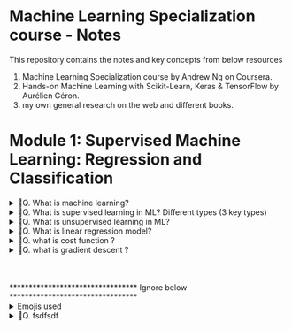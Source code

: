 # Machine Learning Specialization course - Notes
This repository contains the notes and key concepts from below resources 
1) Machine Learning Specialization course by Andrew Ng on Coursera.
2) Hands-on Machine Learning with Scikit-Learn, Keras & TensorFlow by Aurélien Géron.
3) my own general research on the web and different books.

# Module 1: Supervised Machine Learning: Regression and Classification

<details>
<summary>🎯Q. What is machine learning?</summary>

- Machine Learning is the `science (and art) of programming computers` so they can learn from data.
- Machine learning is the field that gives abilities to computers to learn without being explicitly programmed. - Arthur Samuel (1959)
- ⭐⭐Machine learning⭐ and ⭐deep learning⭐ are fields aimed at `implementing algorithms` that enable computers to learn from data and perform tasks that typically require human intelligence.⭐
- There are below main types of machine learning:
  - Supervised Learning
  - Unsupervised Learning
  - Reinforcement Learning
- Each type has its own unique characteristics and applications.
</details>


<details>
<summary>🎯Q. What is supervised learning in ML? Different types (3 key types)</summary>

- `supervised learning` is an algorithm which maps input X to output Y, where the learning algorithm learns from the "right answers" (labeled data).
- `Supervised learning` is a type of machine learning where the model is trained on a labeled dataset, meaning that each training example is paired with an output label.

- `Two main types of Supervised Learning` - 
  - `Regression` - Predicting continuous values (e.g., house prices, stock prices).
  - `Classification` - Predicting discrete labels or categories (e.g., spam detection, image recognition).

⭐⭐ Regression supervised learnning ⭐⭐
- `Regression meaning` - Its finding the relationship which explains how one element depends on another. 
  - `Regression` also means trying to `predict a number` from infinitely `possible outputs`.
  - `Example` - Predicting house prices based on features like size, location, number of rooms, etc.
  - in ecommerce , given input features of user, product, context, predict purchase amount.


⭐⭐ Classification supervised learning ⭐⭐
- `Classification meaning` - Its finding the relationship which explains how one element belongs to a particular category or class.
  - `Classification` also means trying to `predict a label` from a `finite set of possible outputs`.
  - `Example` - Email spam detection (spam or not spam), image recognition (cat, dog, car, etc.)
    - in ecommerce , given input features of user, product, context, predict whether user will buy the product (yes/no)



- IMP One liners - 
- 💡 Its not always finding the straight line in supervised learning regression; this can be polynomial, logarithmic, exponential, etc.
- Classification algorithms predicts categories / classes / labels unlike regression which predicts continuous values( e.g., real numbers).
</details>


<details>
<summary>🎯Q. What is unsupervised learning in ML?</summary>

- In `unsupervised learning` we ask algorithms to find something intresting in unlabeled data. Where in `supervised learning` the algorithm learns from the labeled data.
- Examples 
  - `Anomaly detection` - identifying unusual data points that do not conform to expected behavior.
  - `Clustering` - grouping similar data points together based on their features.
  - `Dimensionality reduction` - compress data using fewer numbers, reducing the number of features in a dataset while preserving important information.

</details>

<details>
<summary>🎯Q. What is linear regression model?</summary>

- ![alt text](image.png)
- For linear regression, the model is represented by:

  **f<sub>w,b</sub>(x)<sup>(i)</sup> = wx<sup>(i)</sup> + b**

  Where:
  - **f<sub>w,b</sub>(x)** is the prediction function
  - `w` is the weight/slope parameter
  - `b` is the bias/y-intercept parameter
  - `x` is the input feature
- The formula above is how you can represent straight lines - different values of  𝑤 and  𝑏 give you different straight lines on the plot.
- The formula can be used to predict outcomes based on input features, making it a fundamental concept in machine learning.
- ![alt text](image-1.png)
- ![alt text](image-2.png)
- ![alt text](image-3.png)
</details>

<details>
<summary>🎯Q. what is cost function ?</summary>

- The `cost function` (or `loss function`) is used to define the best parameters for the model, in our liniear regression case the best values for w and b.
- The goal of linear regression is to find the parameters `w` or `w` and `b` that results in smallest possible value for the cost J.
- ![alt text](image-4.png)
- ![alt text](image-5.png)
- ![alt text](image-6.png)
- ![alt text](image-7.png)
- ![alt text](image-8.png)
- ![alt text](image-9.png)
- ![alt text](image-10.png)
- Cost and MOdel examples below
- ![alt text](image-11.png)
- ![alt text](image-12.png)
- ![alt text](image-13.png)
</details>


<details>
<summary>🎯Q. what is gradient descent ?</summary>

- `Gradient descent` is an optimization algorithm used to minimize the cost function by iteratively adjusting the model parameters (like `w` and `b` in linear regression) in the direction of the steepest descent of the cost function.
- ![alt text](image-14.png)
- ![alt text](image-15.png)
</details>


<br>
<br>
<br>
********************************* Ignore below *********************************
<details>
<summary>Emojis used</summary>
⭐ - For important points
🔥 - super important
💡 - For key concepts/tips
⚠️ - For warnings/common mistake
🎯 - For exam targets/focus areas/ question 
🚀 - For advanced topics .
🚫 - For indicating something that cannot be used or a concerning point
</summary>
</details>

<details>
<summary>🎯Q. fsdfsdf</summary>

- 

</details>